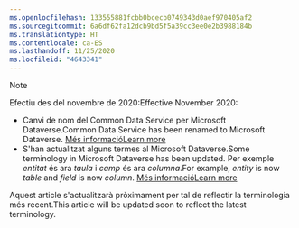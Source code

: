 ```yaml
---
ms.openlocfilehash: 133555881fcbb0bcecb0749343d0aef970405af2
ms.sourcegitcommit: 6a6df62fa12dcb9bd5f5a39cc3ee0e2b3988184b
ms.translationtype: HT
ms.contentlocale: ca-ES
ms.lasthandoff: 11/25/2020
ms.locfileid: "4643341"
---
```

> [!NOTE]
> <span data-ttu-id="074ca-101">Efectiu des del novembre de 2020:</span><span class="sxs-lookup"><span data-stu-id="074ca-101">Effective November 2020:</span></span>
> - <span data-ttu-id="074ca-102">Canvi de nom del Common Data Service per Microsoft Dataverse.</span><span class="sxs-lookup"><span data-stu-id="074ca-102">Common Data Service has been renamed to Microsoft Dataverse.</span></span> [<span data-ttu-id="074ca-103">Més informació</span><span class="sxs-lookup"><span data-stu-id="074ca-103">Learn more</span></span>](https://aka.ms/PAuAppBlog)
> - <span data-ttu-id="074ca-104">S'han actualitzat alguns termes al Microsoft Dataverse.</span><span class="sxs-lookup"><span data-stu-id="074ca-104">Some terminology in Microsoft Dataverse has been updated.</span></span> <span data-ttu-id="074ca-105">Per exemple *entitat* és ara *taula* i *camp* és ara *columna*.</span><span class="sxs-lookup"><span data-stu-id="074ca-105">For example, *entity* is now *table* and *field* is now *column*.</span></span> [<span data-ttu-id="074ca-106">Més informació</span><span class="sxs-lookup"><span data-stu-id="074ca-106">Learn more</span></span>](https://go.microsoft.com/fwlink/?linkid=2147247)
>
> <span data-ttu-id="074ca-107">Aquest article s'actualitzarà pròximament per tal de reflectir la terminologia més recent.</span><span class="sxs-lookup"><span data-stu-id="074ca-107">This article will be updated soon to reflect the latest terminology.</span></span>
